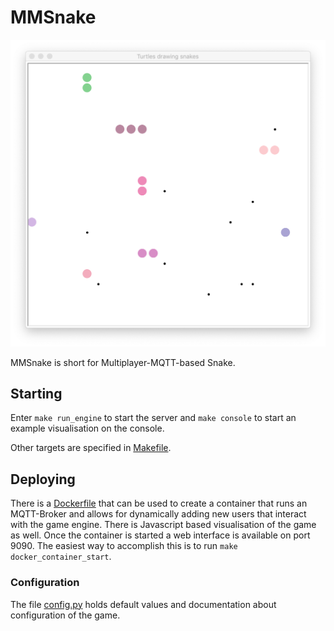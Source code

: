# MMSnake

![screenshot](doc/mmsnake_turtlegui.png)

MMSnake is short for Multiplayer-MQTT-based Snake.


## Starting

Enter `make run_engine` to start the server and `make console` to start an
example visualisation on the console. 

Other targets are specified in [Makefile](Makefile).

## Deploying

There is a [Dockerfile](docker/Dockerfile) that can be used to create
a container that runs an MQTT-Broker and allows for dynamically adding
new users that interact with the game engine. There is Javascript based
visualisation of the game as well. Once the container is started a web
interface is available on port 9090. The easiest way to accomplish
this is to run `make docker_container_start`.

### Configuration

The file [config.py](config.py) holds default values and documentation about 
configuration of the game.
